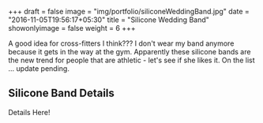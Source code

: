 +++
draft = false
image = "img/portfolio/siliconeWeddingBand.jpg"
date = "2016-11-05T19:56:17+05:30"
title = "Silicone Wedding Band"
showonlyimage = false
weight = 6
+++

A good idea for cross-fitters I think??? I don't wear my band anymore because it gets in the way at the gym. Apparently these silicone bands are the new trend for people that are athletic - let's see if she likes it. On the list ... update pending.
<!--more-->

## Silicone Band Details

Details Here!
